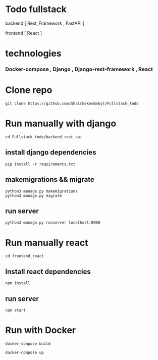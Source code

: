 
# Todo fullstack  

backend [  Rest_Framework  ,  FastAPI   ]

frontend  [  React  ]


# technologies

### Docker-compose , Django , Django-rest-framework , React

# Clone repo 
```
git clone https://github.com/ShairbekovBakyt/Fullstack_todo
```

# Run manually  with django
```
cd Fullstack_todo/backend_rest_api
```

## install django dependencies
```
pip install -r requirements.txt
```

## makemigrations && migrate
```
python3 manage.py makemigrations
python3 manage.py migrate
```

## run server
```
python3 manage.py runserver localhost:8000
```

# Run manually react

```
cd frontend_react
```
## Install react dependencies
```
npm install 
```
## run server
```
npm start
```

# Run with Docker 
   ```
   docker-compose build
   ```

   ```
   docker-compose up
   ```

